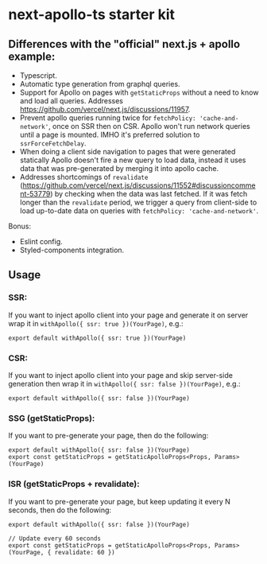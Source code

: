 # next-apollo-ts starter kit

## Differences with the "official" next.js + apollo example:

* Typescript.
* Automatic type generation from graphql queries.
* Support for Apollo on pages with `getStaticProps` without a need to know and load all queries. Addresses https://github.com/vercel/next.js/discussions/11957.
* Prevent apollo queries running twice for `fetchPolicy: 'cache-and-network'`, once on SSR then on CSR. Apollo won't run network queries until a page is mounted. IMHO it's preferred solution to `ssrForceFetchDelay`.
* When doing a client side navigation to pages that were generated statically Apollo doesn't fire a new query to load data, instead it uses data that was pre-generated by merging it into apollo cache.
* Addresses shortcomings of `revalidate` (https://github.com/vercel/next.js/discussions/11552#discussioncomment-53779) by checking when the data was last fetched. If it was fetch longer than the `revalidate` period, we trigger a query from client-side to load up-to-date data on queries with `fetchPolicy: 'cache-and-network'`.

Bonus:

* Eslint config.
* Styled-components integration.

## Usage

### SSR:
If you want to inject apollo client into your page and generate it on server wrap it in `withApollo({ ssr: true })(YourPage)`, e.g.:
```
export default withApollo({ ssr: true })(YourPage)
```

### CSR:
If you want to inject apollo client into your page and skip server-side generation then wrap it in `withApollo({ ssr: false })(YourPage)`, e.g.:
```
export default withApollo({ ssr: false })(YourPage)
```

### SSG (getStaticProps):
If you want to pre-generate your page, then do the following:

```
export default withApollo({ ssr: false })(YourPage)
export const getStaticProps = getStaticApolloProps<Props, Params>(YourPage)
```

### ISR (getStaticProps + revalidate):
If you want to pre-generate your page, but keep updating it every N seconds, then do the following:

```
export default withApollo({ ssr: false })(YourPage)

// Update every 60 seconds
export const getStaticProps = getStaticApolloProps<Props, Params>(YourPage, { revalidate: 60 })
```
